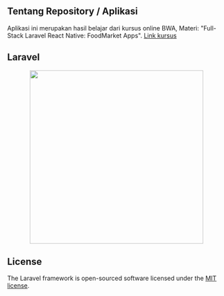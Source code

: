 ## Tentang Repository / Aplikasi
Aplikasi ini merupakan hasil belajar dari kursus online BWA, Materi: "Full-Stack Laravel React Native: FoodMarket Apps". 
<a href ="https://buildwithangga.com/kelas/full-stack-laravel-react-native-foodmarket-apps?thumbnail=07eIo06oIx.90&main_leads=searchresult"> Link kursus </a>

## Laravel
<p align="center"><a href="https://laravel.com" target="_blank"><img src="https://raw.githubusercontent.com/laravel/art/master/logo-lockup/5%20SVG/2%20CMYK/1%20Full%20Color/laravel-logolockup-cmyk-red.svg" width="400"></a></p>


## License

The Laravel framework is open-sourced software licensed under the [MIT license](https://opensource.org/licenses/MIT).
